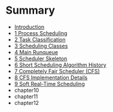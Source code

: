 # Summary

* [Introduction](README.md)
* [1 Process Scheduling](chapter1.md)
* [2 Task Classification](chapter2.md)
* [3 Scheduling Classes](chapter3.md)
* [4 Main Runqueue](chapter4.md)
* [5 Scheduler Skeleton](chapter5.md)
* [6 Short Scheduling Algorithm History](chapter6.md)
* [7 Completely Fair Scheduler (CFS)](chapter7.md)
* [8 CFS Implementation Details](chapter8.md)
* [9 Soft Real-Time Scheduling](chapter9.md)
* chapter10
* chapter11
* chapter12


